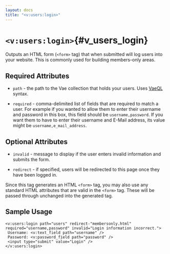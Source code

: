 ```yaml
---
layout: docs
title: "<v:users:login>"
---
```


# `<v:users:login>`{#v_users_login}

Outputs an HTML form (`<form>` tag) that when submitted will log users
into your website. This is commonly used for building members-only
areas.

## Required Attributes

-   `path` - the path to the Vae collection that holds your users. Uses
    [VaeQL](#vaeql) syntax.

-   `required` - comma-delimited list of fields that are required to
    match a user. For example if you wanted to allow them to enter their
    username and password in this box, this field should be
    `username,password`. If you want them to have to enter their
    username and E-Mail address, its value might be
    `username,e_mail_address`.

## Optional Attributes

-   `invalid` - message to display if the user enters invalid
    information and submits the form.

-   `redirect` - if specified, users will be redirected to this page
    once they have been logged in.

Since this tag generates an HTML `<form>` tag, you may also use any
standard HTML attributes that are valid in the `<form>` tag. These will
be passed through unchanged into the generated tag.

## Sample Usage

    <v:users:login path="users" redirect-"membersonly.html" required="username,password" invalid="Login information incorrect.">
     Username: <v:text_field path="username" />
     Password: <v:password_field path="password" />
     <input type="submit" value="Login" />
    </v:users:login>
